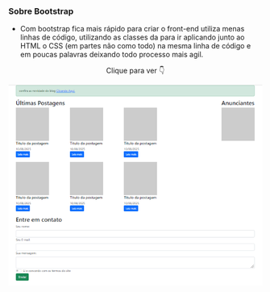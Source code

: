 ### Sobre Bootstrap

- Com bootstrap fica mais rápido para criar o front-end utiliza menas linhas de código, utilizando as classes da para ir aplicando junto ao HTML o CSS (em partes não como todo) na mesma linha de código e em poucas palavras deixando todo processo mais agil.


<p align="center">Clique para ver 👇</p>

<p align="center">
    <a href="https://ebac-modulo-bootstrap.vercel.app/">
        <img src="images/paginaComBootstrap.png" alt="pagina demonstrativa feita com bootstrap"></img>
    </a>
</p>